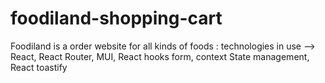 # foodiland-shopping-cart
Foodiland is a order website for all kinds of foods : technologies in use --> React, React Router, MUI, React hooks form, context State management, React toastify
